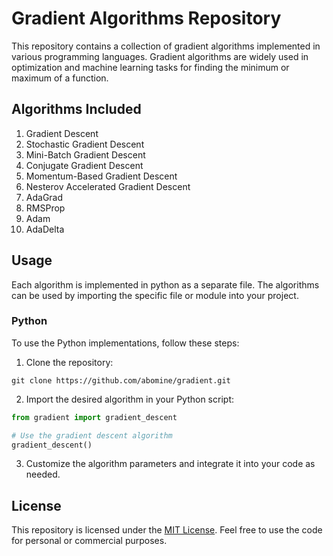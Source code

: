 # Gradient Algorithms Repository

This repository contains a collection of gradient algorithms implemented in various programming languages. Gradient algorithms are widely used in optimization and machine learning tasks for finding the minimum or maximum of a function.

## Algorithms Included

1. Gradient Descent
2. Stochastic Gradient Descent
3. Mini-Batch Gradient Descent
4. Conjugate Gradient Descent
5. Momentum-Based Gradient Descent
6. Nesterov Accelerated Gradient Descent
7. AdaGrad
8. RMSProp
9. Adam
10. AdaDelta

## Usage

Each algorithm is implemented in python as a separate file. The algorithms can be used by importing the specific file or module into your project.

### Python

To use the Python implementations, follow these steps:

1. Clone the repository:

```
git clone https://github.com/abomine/gradient.git
```

2. Import the desired algorithm in your Python script:

```python
from gradient import gradient_descent

# Use the gradient descent algorithm
gradient_descent()
```

3. Customize the algorithm parameters and integrate it into your code as needed.

## License

This repository is licensed under the [MIT License](LICENSE). Feel free to use the code for personal or commercial purposes.
